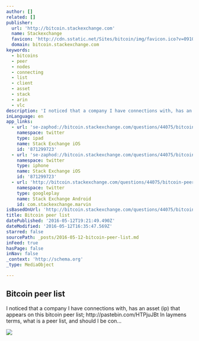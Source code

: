 ```yaml
---
author: []
related: []
publisher:
  url: 'http://bitcoin.stackexchange.com'
  name: Stackexchange
  favicon: 'http://cdn.sstatic.net/Sites/bitcoin/img/favicon.ico?v=0910168c5c65'
  domain: bitcoin.stackexchange.com
keywords:
  - bitcoins
  - peer
  - nodes
  - connecting
  - list
  - client
  - asset
  - stack
  - arin
  - vlc
description: 'I noticed that a company I have connections with, has an asset (ip) that appears on this bitcoin peer list; http://pastebin.com/HTPjuJBt In laymens terms, what is a peer list, and should I be con...'
inLanguage: en
app_links:
  - url: 'se-zaphod://bitcoin.stackexchange.com/questions/44075/bitcoin-peer-list'
    namespace: twitter
    type: ipad
    name: Stack Exchange iOS
    id: '871299723'
  - url: 'se-zaphod://bitcoin.stackexchange.com/questions/44075/bitcoin-peer-list'
    namespace: twitter
    type: iphone
    name: Stack Exchange iOS
    id: '871299723'
  - url: 'http://bitcoin.stackexchange.com/questions/44075/bitcoin-peer-list'
    namespace: twitter
    type: googleplay
    name: Stack Exchange Android
    id: com.stackexchange.marvin
isBasedOnUrl: 'http://bitcoin.stackexchange.com/questions/44075/bitcoin-peer-list'
title: Bitcoin peer list
datePublished: '2016-05-12T19:21:49.490Z'
dateModified: '2016-05-12T16:35:47.569Z'
starred: false
sourcePath: _posts/2016-05-12-bitcoin-peer-list.md
inFeed: true
hasPage: false
inNav: false
_context: 'http://schema.org'
_type: MediaObject

---
```

<article style=""><h1>Bitcoin peer list</h1><p>I noticed that a company I have connections with, has an asset (ip) that appears on this bitcoin peer list; http://pastebin.com/HTPjuJBt In laymens terms, what is a peer list, and should I be con...</p><img src="http://cdn.sstatic.net/Sites/bitcoin/img/apple-touch-icon.png?v=a43e5a337e6b&amp;a" /></article>